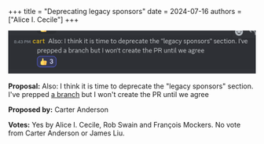 +++
title = "Deprecating legacy sponsors"
date = 2024-07-16
authors = ["Alice I. Cecile"]
+++

<!-- more -->

![Deprecating legacy sponsors](deprecating_legacy_sponsors.png)

**Proposal:** Also: I think it is time to deprecate the "legacy sponsors" section. I've prepped [a branch](https://github.com/bevyengine/bevy-website/pull/1564) but I won't create the PR until we agree

**Proposed by:** Carter Anderson

**Votes:** Yes by Alice I. Cecile, Rob Swain and François Mockers. No vote from Carter Anderson or James Liu.
